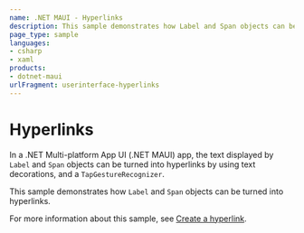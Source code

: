```yaml
---
name: .NET MAUI - Hyperlinks
description: This sample demonstrates how Label and Span objects can be turned into hyperlinks.
page_type: sample
languages:
- csharp
- xaml
products:
- dotnet-maui
urlFragment: userinterface-hyperlinks
---
```


# Hyperlinks

In a .NET Multi-platform App UI (.NET MAUI) app, the text displayed by `Label` and `Span` objects can be turned into hyperlinks by using text decorations, and a `TapGestureRecognizer`.

This sample demonstrates how `Label` and `Span` objects can be turned into hyperlinks.

For more information about this sample, see [Create a hyperlink](https://docs.microsoft.com/dotnet/maui/user-interface/controls/label#create-a-hyperlink).
